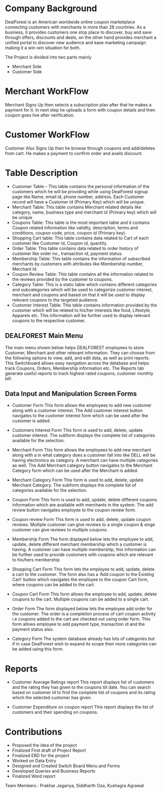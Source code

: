 # Company Background

DealForest is an American worldwide online coupon marketplace connecting customers with merchants in more than 28 countries. As a business, it provides customers one stop place to discover, buy and save through offers, discounts and deals, on the other hand provides merchant a unified portal to discover new audience and ease marketing campaign making it a win-win situation for both.

The Project is divided into two parts mainly

- Merchant Side
- Customer Side


# Merchant WorkFlow

Merchant Signs Up then selects a subscription plan after that he makes a payment for it. In next step he uploads a form with coupon details and then coupon goes live after verification.

# Customer WorkFlow #

Customer Also Signs Up then he browse through coupons and add/deletes from cart. He makes a payment to confirm order and avails discount.

# Table Description #

- Customer Table – This table contains the personal information of the customers which he will be providing while using DealForest signup page like Name, email id, phone number, address. Each Customer record will have a Customer Id (Primary Key) which will be unique.
- Merchant Table: This table contains Merchant related details like category, name, business type and merchant id (Primary key) which will be unique
- Coupons Table: This table is the most important table and it contains Coupon related information like validity, description, terms and conditions, coupon code, price, coupon id (Primary key).
- Shopping Cart table: This table contains data related to Cart of each customer like Customer id, Coupon id, quantity.
- Order Table: This table contains data related to order history of customer like order no., transaction id, payment status.
- Membership Table: This table contains the information of subscribed merchants by customers with attributes like Membership number, Merchant Id.
- Coupon Review Table: This table contains all the information related to the reviews provided by the customer to coupons.
- Category Table: This is a static table which contains different categories and subcategories which will be used to categorize customer interest, merchant and coupons and based on that it will be used to display relevant coupons to the targeted audience.
- Customer Interest Table: This table contains information provided by the customer which will be related to his/her interests like food, Lifestyle, Apparels etc. This information will be further used to display relevant coupons to the respective customer.

## DEALFOREST Main Menu ##

The main menu shown below helps DEALFOREST employees to store Customer, Merchant and other relevant information. They can choose from the following options to view, add, and edit data, as well as print reports. This Switchboard allows easy navigation across the database and helps track Coupons, Orders, Membership information etc. The Reports tab generate useful reports to track highest rated coupons, customer monthly bill.

## Data Input and Manipulation Screen Forms ##

- Customer Form
This form allows the employees to add new customer along with a customer interest. The Add customer interest button navigates to the customer interest form which can be used after the customer is added.

- Customers Interest Form
This form is used to add, delete, update customer interest. The subform displays the complete list of categories available for the selection.

- Merchant Form
This form allows the employees to add new merchant along with a in what category does a customer fall into like DELL will be having electronics as category. A merchant can have multiple categories as well. The Add Merchant category button navigates to the Merchant Category form which can be used after the Merchant is added.

- Merchant Category Form
This form is used to add, delete, update Merchant Category. The subform displays the complete list of categories available for the selection.

- Coupon Form
This form is used to add, update, delete different coupons information which are available with merchants in the system. The add review button navigates employee to the coupon review form.

- Coupon review Form
This form is used to add, delete, update coupon reviews. Multiple customer can give reviews to a single coupon & singe customer can give reviews to multiple coupons.

- Membership Form
The form displayed below lets the employee to add, update, delete different merchant membership which a customer is having. A customer can have multiple membership, this information can be further used to provide customers with coupons which are relevant to his/hers membership

- Shopping Cart Form
This form lets the employee to add, update, delete a cart to the customer. The form also has a ‘Add coupon to the Existing Cart’ button which navigates the employee to the coupon Cart form, where coupons can be added to the cart.

- Coupon Cart Form
This form allows the employee to add, update, delete coupons to the cart. Multiple coupons can be added to a single cart.

- Order Form
The form displayed below lets the employee add order for the customer. The order is a completion process of cart coupon activity i.e coupons added to the cart are checked out using order form. This form allows employee to add payment type, transaction id and the payment status also.

- Category Form
The system database already has lots of categories but if in case DealForest wish to expand its scope then more categories can be added using this form.

# Reports

- Customer Average Ratings report
This report displays list of customers and the rating they has given to the coupons till date. You can search based on customer Id to find the complete list of coupons and its rating which the selected customer has given.

- Customer Expenditure on coupon report
This report displays the list of customers and their spending on coupons.

# Contributions 
- Proposed the idea of the project
- Finalized First draft of Project Report
- Finalized ERD for the project
- Worked on Data Entry
- Designed and Created Switch Board Menu and Forms
- Developed Queries and Business Reports
- Finalized Word report

Team Members : Prakhar Jagariya, Siddharth Oza, Kushagra Agrawal



